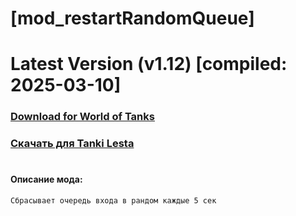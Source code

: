 # [mod_restartRandomQueue]
# Latest Version (v1.12) [compiled: 2025-03-10]
### [**Download for World of Tanks**](https://github.com/spoter/spoter-mods/releases/download/latest/mod_restartRandomQueue.zip)
### [**Скачать для Tanki Lesta**](https://github.com/spoter/spoter-mods/releases/download/latest/mod_restartRandomQueue_RU.zip)
#
#### Описание мода:
    Сбрасывает очередь входа в рандом каждые 5 сек







